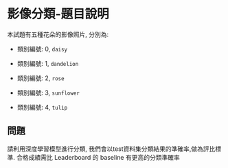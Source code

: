 影像分類-題目說明
===

本試題有五種花朵的影像照片, 分別為:     
* 類別編號: 0, `daisy`

* 類別編號: 1, `dandelion`

* 類別編號: 2, `rose`

* 類別編號: 3, `sunflower`

* 類別編號: 4, `tulip`

## 問題
請利用深度學習模型進行分類, 我們會以test資料集分類結果的準確率,做為評比標準.
合格成績需比 Leaderboard 的 baseline 有更高的分類準確率

